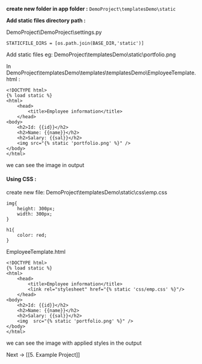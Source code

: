 **create new folder in app folder :**
`DemoProject\templatesDemo\static`

**Add static files directory path :**

DemoProject\DemoProject\settings.py
```
STATICFILE_DIRS = [os.path.join(BASE_DIR,'static')]
```

Add static files 
eg: DemoProject\templatesDemo\static\portfolio.png

In DemoProject\templatesDemo\templates\templatesDemo\EmployeeTemplate.html :
```
<!DOCTYPE html>
{% load static %}
<html>
    <head>
        <title>Employee information</title>
    </head>
<body>
    <h2>Id: {{id}}</h2>
    <h2>Name: {{name}}</h2>
    <h2>Salary: {{sal}}</h2>
    <img src="{% static 'portfolio.png' %}" />
</body>
</html>
```

we can see the image in output

#### Using CSS :

create new file: DemoProject\templatesDemo\static\css\emp.css
```
img{
    height: 300px;
    width: 300px;
}
  
h1{
    color: red;
}
```

EmployeeTemplate.html
```
<!DOCTYPE html>
{% load static %}
<html>
    <head>
        <title>Employee information</title>
        <link rel="stylesheet" href="{% static 'css/emp.css' %}"/>
    </head>
<body>
    <h2>Id: {{id}}</h2>
    <h2>Name: {{name}}</h2>
    <h2>Salary: {{sal}}</h2>
    <img  src="{% static 'portfolio.png' %}" />
</body>
</html>
```

we can see the image with applied styles in the output

Next -> [[5. Example Project]]